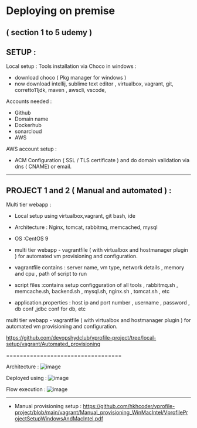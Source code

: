 # Deploying on premise 

( section 1 to 5 udemy )
------------------------------


## SETUP :

Local setup :
Tools installation via Choco in windows :
- download choco ( Pkg manager for windows )
- now download intellij, sublime text editor , virtualbox, vagrant, git, corretto11jdk, maven , awscli, vscode,

Accounts needed :
- Github
- Domain name
- Dockerhub
- sonarcloud
- AWS


AWS account setup :
- ACM Configuration ( SSL / TLS certificate ) and do domain validation via dns ( CNAME) or email.

-------------------------

## PROJECT 1 and 2 ( Manual and automated ) :



Multi tier webapp :

- Local setup using virtualbox,vagrant, git bash, ide
- Architecture : Nginx, tomcat, rabbitmq, memcached, mysql

- OS :CentOS 9
- multi tier webapp - vagrantfile ( with virtualbox and hostmanager plugin ) for automated vm provisioning and configuration.
- vagrantfile contains : server name, vm type, network details , memory and cpu , path of script to run
- script files :contains setup configguration of all tools , rabbitmq.sh , memcache.sh, backend.sh , mysql.sh, nginx.sh , tomcat.sh   , etc
- application.properties : host ip and port number , username , password , db conf ,jdbc conf for db,  etc

multi tier webapp - vagrantfile ( with virtualbox and hostmanager plugin ) for automated vm provisioning and configuration.

https://github.com/devopshydclub/vprofile-project/tree/local-setup/vagrant/Automated_provisioning


==================================

Architecture :
![image](https://github.com/qriz1452/projects/assets/112246222/f12d1e2c-2ca9-4fed-9546-0ae0dfb60db1)


Deployed using :
![image](https://github.com/qriz1452/projects/assets/112246222/e9764bc2-9904-4d95-87b9-c753a3c2fd8a)

Flow execution :
![image](https://github.com/qriz1452/projects/assets/112246222/36d3a87a-d4c6-4f4c-acbe-1bea6c398714)



-------------------


* Manual provisioning setup : https://github.com/hkhcoder/vprofile-project/blob/main/vagrant/Manual_provisioning_WinMacIntel/VprofileProjectSetupWindowsAndMacIntel.pdf
